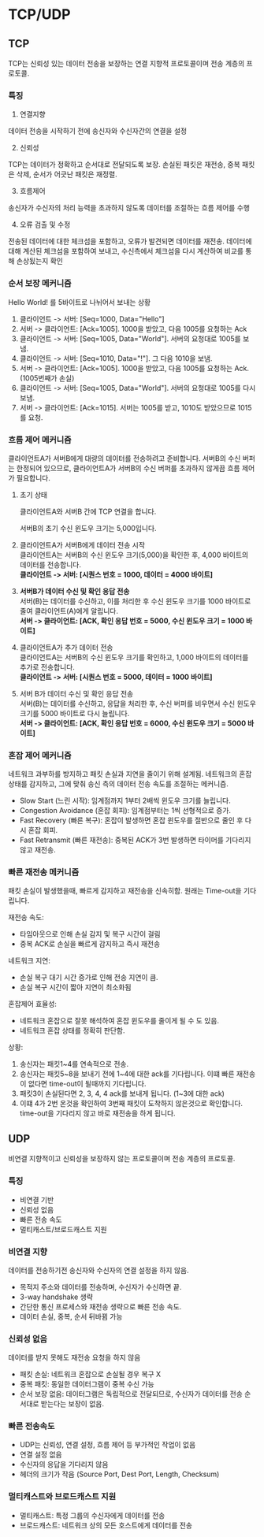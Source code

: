 # TCP/UDP

## TCP

TCP는 신뢰성 있는 데이터 전송을 보장하는 연결 지향적 프로토콜이며 전송 계층의 프로토콜.



### 특징

1. 연결지향

데이터 전송을 시작하기 전에 송신자와 수신자간의 연결을 설정

2. 신뢰성

TCP는 데이터가 정확하고 순서대로 전달되도록 보장. 손실된 패킷은 재전송, 중복 패킷은 삭제, 순서가 어긋난 패킷은 재정렬.

3. 흐름제어

송신자가 수신자의 처리 능력을 초과하지 않도록 데이터를 조절하는 흐름 제어를 수행

4. 오류 검출 및 수정

전송된 데이터에 대한 체크섬을 포함하고, 오류가 발견되면 데이터를 재전송. 데이터에 대해 계산된 체크섬을 포함하여 보내고, 수신측에서 체크섬을 다시 계산하여 비교를 통해 손상됬는지 확인



### 순서 보장 메커니즘

Hello World! 를 5바이트로 나뉘어서 보내는 상황

1. 클라이언트 -> 서버: \[Seq=1000, Data="Hello"]
2. 서버 -> 클라이언트: \[Ack=1005]. 1000을 받았고, 다음 1005를 요청하는 Ack
3. 클라이언트 -> 서버: \[Seq=1005, Data="World"]. 서버의 요청대로 1005를 보냄.
4. 클라이언트 -> 서버: \[Seq=1010, Data="!"]. 그 다음 1010을 보냄.
5. 서버 -> 클라이언트: \[Ack=1005]. 1000을 받았고, 다음 1005를 요청하는 Ack. (1005번째가 손실)
6. 클라이언트 -> 서버: \[Seq=1005, Data="World"]. 서버의 요청대로 1005를 다시 보냄.
7. 서버 -> 클라이언트: \[Ack=1015]. 서버는 1005를 받고, 1010도 받았으므로 1015를 요청.

### 흐름 제어 메커니즘

클라이언트A가 서버B에게 대량의 데이터를 전송하려고 준비합니다. 서버B의 수신 버퍼는 한정되어 있으므로, 클라이언트A가 서버B의 수신 버퍼를 초과하지 않게끔 흐름 제어가 필요합니다.

1.  초기 상태

    클라이언트A와 서버B 간에 TCP 연결을 합니다.

    서버B의 초기 수신 윈도우 크기는 5,000입니다.
2. 클라이언트A가 서버B에게 데이터 전송 시작 \
   클라이언트A는 서버B의 수신 윈도우 크기(5,000)을 확인한 후, 4,000 바이트의 데이터를 전송합니다. \
   **클라이언트 -> 서버: \[시퀀스 번호 = 1000, 데이터 = 4000 바이트]**
3. **서버B가 데이터 수신 및 확인 응답 전송** \
   서버(B)는 데이터를 수신하고, 이를 처리한 후 수신 윈도우 크기를 1000 바이트로 줄여 클라이언트(A)에게 알립니다. \
   **서버 -> 클라이언트: \[ACK, 확인 응답 번호 = 5000, 수신 윈도우 크기 = 1000 바이트]**
4. 클라이언트A가 추가 데이터 전송 \
   클라이언트A는 서버B의 수신 윈도우 크기를 확인하고, 1,000 바이트의 데이터를 추가로 전송합니다. \
   **클라이언트 -> 서버: \[시퀀스 번호 = 5000, 데이터 = 1000 바이트]**
5. 서버 B가 데이터 수신 및 확인 응답 전송 \
   서버(B)는 데이터를 수신하고, 응답을 처리한 후, 수신 버퍼를 비우면서 수신 윈도우 크기를 5000 바이트로 다시 늘립니다. \
   **서버 -> 클라이언트: \[ACK, 확인 응답 번호 = 6000, 수신 윈도우 크기 = 5000 바이트]**

### **혼잡 제어 메커니즘**

네트워크 과부하를 방지하고 패킷 손실과 지연을 줄이기 위해 설계됨. 네트워크의 혼잡 상태를 감지하고, 그에 맞춰 송신 측의 데이터 전송 속도를 조절하는 메커니즘.

* Slow Start (느린 시작): 임계점까지 1부터 2배씩 윈도우 크기를 늘립니다.
* Congestion Avoidance (혼잡 회피): 임계점부터는 1씩 선형적으로 증가.
* Fast Recovery (빠른 복구): 혼잡이 발생하면 혼잡 윈도우를 절반으로 줄인 후 다시 혼잡 회피.
* Fast Retransmit (빠른 재전송): 중복된 ACK가 3번 발생하면 타이머를 기다리지 않고 재전송.

### 빠른 재전송 메커니즘

패킷 손실이 발생했을때, 빠르게 감지하고 재전송을 신속히함. 원래는 Time-out을 기다립니다.

재전송 속도:

* 타임아웃으로 인해 손실 감지 및 복구 시간이 걸림
* 중복 ACK로 손실을 빠르게 감지하고 즉시 재전송

네트워크 지연:

* 손실 복구 대기 시간 증가로 인해 전송 지연이 큼.
* 손실 복구 시간이 짧아 지연이 최소화됨

혼잡제어 효율성:

* 네트워크 혼잡으로 잘못 해석하여 혼잡 윈도우를 줄이게 될 수 도 있음.
* 네트워크 혼잡 상태를 정확히 판단함.

상황:

1. 송신자는 패킷1\~4를 연속적으로 전송.
2. 송신자는 패킷5\~8을 보내기 전에 1\~4에 대한 ack를 기다립니다. 이떄 빠른 재전송이 없다면 time-out이 될때까지 기다립니다.
3. 패킷3이 손실된다면 2, 3, 4, 4 ack를 보내게 됩니다. (1\~3에 대한 ack)
4. 이떄 4가 2번 온것을 확인하여 3번째 패킷이 도착하지 않은것으로 확인합니다. time-out을 기다리지 않고 바로 재전송을 하게 됩니다.





## UDP

비연결 지향적이고 신뢰성을 보장하지 않는 프로토콜이며 전송 계층의 프로토콜.

### 특징

* 비연결 기반
* 신뢰성 없음
* 빠른 전송 속도
* 멀티캐스트/브로드캐스트 지원

### 비연결 지향

데이터를 전송하기전 송신자와 수신자의 연결 설정을 하지 않음.

* 목적지 주소와 데이터를 전송하며, 수신자가 수신하면 끝.
* 3-way handshake 생략
* 간단한 통신 프로세스와 재전송 생략으로 빠른 전송 속도.
* 데이터 손실, 중복, 순서 뒤바뀜 가능

### 신뢰성 없음

데이터를 받지 못해도 재전송 요청을 하지 않음

* 패킷 손실: 네트워크 혼잡으로 손실될 경우 복구 X
* 중복 패킷: 동일한 데이터그램이 중복 수신 가능
* 순서 보장 없음: 데이터그램은 독립적으로 전달되므로, 수신자가 데이터를 전송 순서대로 받는다는 보장이 없음.

### 빠른 전송속도

* UDP는 신뢰성, 연결 설정, 흐름 제어 등 부가적인 작업이 없음
* 연결 설정 없음
* 수신자의 응답을 기다리지 않음
* 헤더의 크기가 작음 (Source Port, Dest Port, Length, Checksum)

### 멀티캐스트와 브로드캐스트 지원

* 멀티캐스트: 특정 그룹의 수신자에게 데이터를 전송
* 브로드캐스트: 네트워크 상의 모든 호스트에게 데이터를 전송




